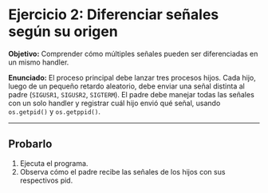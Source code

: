 # Ejercicio 2: Diferenciar señales según su origen

**Objetivo:** Comprender cómo múltiples señales pueden ser diferenciadas en un mismo handler.

**Enunciado:**
El proceso principal debe lanzar tres procesos hijos. Cada hijo, luego de un pequeño retardo aleatorio, debe enviar una señal distinta al padre (`SIGUSR1`, `SIGUSR2`, `SIGTERM`). El padre debe manejar todas las señales con un solo handler y registrar cuál hijo envió qué señal, usando `os.getpid()` y `os.getppid()`.

---

## Probarlo

1. Ejecuta el programa.
2. Observa cómo el padre recibe las señales de los hijos con sus respectivos pid.
